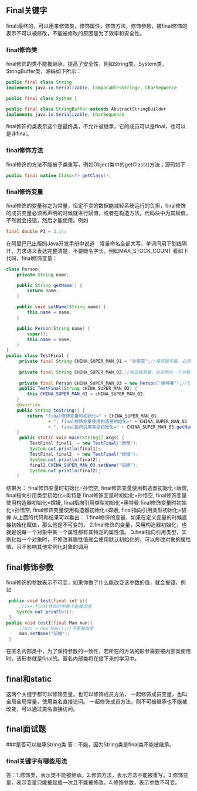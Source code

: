 ## Final关键字
final:最终的，可以用来修饰类，修饰属性，修饰方法，修饰参数，被final修饰的表示不可以被修改，不能被修改的原因是为了效率和安全性。
### final修饰类
final修饰的类不能被继承，提高了安全性，例如String类，System类，StringBuffer类，源码如下所示：

```java
public final class String
implements java.io.Serializable, Comparable<String>, CharSequence

public final class System {

public final class StringBuffer extends AbstractStringBuilder
implements java.io.Serializable, CharSequence
```
final修饰的类表示这个是最终类，不允许被继承，它的成员可以是final，也可以是非final。
### final修饰方法
final修饰的方法不能被子类重写，例如Object类中的getClass()方法；源码如下

```java
public final native Class<?> getClass();
```
### final修饰变量
final修饰的变量称之为常量，恒定不变的数据能减轻系统运行的负担，final修饰的成员变量必须再声明的时候就进行赋值，或者在构造方法，代码块中为其赋值，不然就会报错，然后才能使用。例如

```java
final double PI = 3.14;
```
在阿里巴巴出版的Java开发手册中说道：常量命名全部大写，单词间用下划线隔开，力求语义表达完整清楚，不要嫌名字长，例如MAX_STOCK_COUNT
看如下代码，final修饰变量：

```java
class Person{
	private String name;

	public String getName() {
		return name;
	}

	public void setName(String name) {
		this.name = name;
	}

	public Person(String name) {
		super();
		this.name = name;
	}
}
public class TestFinal {
	 private final String CHINA_SUPER_MAN_01 = "孙悟空";//编译器常量，必须初始化赋值，且不能被更改
	 
	 private final String CHINA_SUPER_MAN_02;//构造器常量，在实例化一个对象是初始化这个常量
	 
	 private final Person CHINA_SUPER_MAN_03 = new Person("奥特曼");//final指向应用类型
	 public TestFinal(String cHINA_SUPER_MAN_02) {
		this.CHINA_SUPER_MAN_02 = cHINA_SUPER_MAN_02;
	}
	@Override
	public String toString() {
		return "final修饰变量时初始化=" + CHINA_SUPER_MAN_01
				+ ", final修饰变量使用构造器初始化=" + CHINA_SUPER_MAN_02
				+ ", final指向引用类型初始化=" + CHINA_SUPER_MAN_03.getName() ;
	}
	 public static void main(String[] args) {
		 TestFinal final1  = new TestFinal("唐僧");
		 System.out.println(final1);
		 TestFinal final2  = new TestFinal("嫦娥");
		 System.out.println(final2);
		 final2.CHINA_SUPER_MAN_03.setName("貂蝉");
		 System.out.println(final2);
	}
```
结果为：
	final修饰变量时初始化=孙悟空, final修饰变量使用构造器初始化=唐僧, final指向引用类型初始化=奥特曼
	final修饰变量时初始化=孙悟空, final修饰变量使用构造器初始化=嫦娥, final指向引用类型初始化=奥特曼
	final修饰变量时初始化=孙悟空, final修饰变量使用构造器初始化=嫦娥, final指向引用类型初始化=貂蝉
从上面的代码和结果可以看出：
1.final修饰的变量，如果在定义变量的时候直接初始化赋值，那么他是不可变的，
2.final修饰的变量，采用构造器初始化，也就是说每一个对象中某一个属性都有其特定的属性值。
3.final指向引用类型，实例化每一个对象时，不修改其属性值就会使用默认初始化的，可以修改对象的属性值，且不影响其他实例化对象的调用
## final修饰参数
final修饰的参数表示不可变，如果你做了什么能改变该参数的值，就会报错，例如

```java
 public void test(final int i){
	 //i++;final修饰的参数不能被改变
	System.out.println(i); 
 }
public void test1(final Man man){
	 //man = new Man();//不能被改变
	 man.setName("貂蝉");
 }
```
在匿名内部类中，为了保持参数的一致性，若所在的方法的形参需要被内部类使用时，该形参就是final的。匿名内部类将在接下来的学习中。
## final和static
这两个关键字都可以修饰变量，也可以修饰成员方法，
一起修饰成员变量，也叫全局全局常量，使用类名直接访问。
一起修饰成员方法，则不可被继承也不能被改变，可以通过类名直接访问。
## final面试题
###是否可以继承String类
答：不能，因为String类是final类不能被继承。
### final关键字有哪些用法
答：1.修饰类，表示类不能被继承。2.修饰方法，表示方法不能被重写。3.修饰变量，表示变量只能被赋值一次且不能被修改。4.修饰参数，表示参数不可变。
